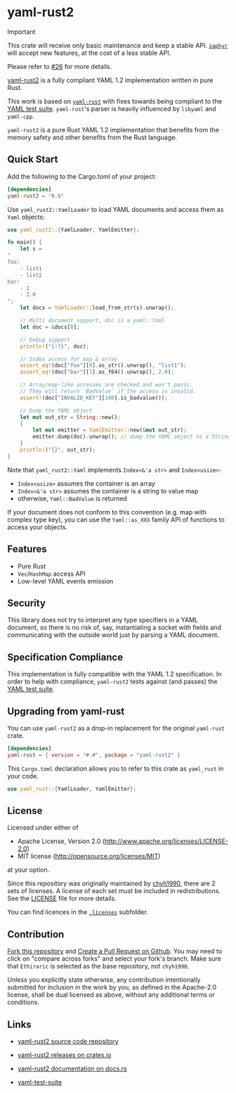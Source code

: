 # yaml-rust2

> [!IMPORTANT]
>
> This crate will receive only basic maintenance and keep a stable API. [`saphyr`](https://github.com/saphyr-rs/saphyr) will accept new features, at the cost of a less stable API.
> 
> Please refer to [#26](https://github.com/Ethiraric/yaml-rust2/issues/26) for more details.

[yaml-rust2](https://github.com/Ethiraric/yaml-rust2) is a fully compliant YAML 1.2
implementation written in pure Rust.

This work is based on [`yaml-rust`](https://github.com/chyh1990/yaml-rust) with
fixes towards being compliant to the [YAML test
suite](https://github.com/yaml/yaml-test-suite/). `yaml-rust`'s parser is
heavily influenced by `libyaml` and `yaml-cpp`.

`yaml-rust2` is a pure Rust YAML 1.2 implementation that benefits from the
memory safety and other benefits from the Rust language.

## Quick Start

Add the following to the Cargo.toml of your project:

```toml
[dependencies]
yaml-rust2 = "0.9"
```

Use `yaml_rust2::YamlLoader` to load YAML documents and access them as `Yaml` objects:

```rust
use yaml_rust2::{YamlLoader, YamlEmitter};

fn main() {
    let s =
"
foo:
    - list1
    - list2
bar:
    - 1
    - 2.0
";
    let docs = YamlLoader::load_from_str(s).unwrap();

    // Multi document support, doc is a yaml::Yaml
    let doc = &docs[0];

    // Debug support
    println!("{:?}", doc);

    // Index access for map & array
    assert_eq!(doc["foo"][0].as_str().unwrap(), "list1");
    assert_eq!(doc["bar"][1].as_f64().unwrap(), 2.0);

    // Array/map-like accesses are checked and won't panic.
    // They will return `BadValue` if the access is invalid.
    assert!(doc["INVALID_KEY"][100].is_badvalue());

    // Dump the YAML object
    let mut out_str = String::new();
    {
        let mut emitter = YamlEmitter::new(&mut out_str);
        emitter.dump(doc).unwrap(); // dump the YAML object to a String
    }
    println!("{}", out_str);
}
```

Note that `yaml_rust2::Yaml` implements `Index<&'a str>` and `Index<usize>`:

* `Index<usize>` assumes the container is an array
* `Index<&'a str>` assumes the container is a string to value map
* otherwise, `Yaml::BadValue` is returned

If your document does not conform to this convention (e.g. map with complex
type key), you can use the `Yaml::as_XXX` family API of functions to access
your objects.

## Features

* Pure Rust
* `Vec`/`HashMap` access API
* Low-level YAML events emission

## Security

This library does not try to interpret any type specifiers in a YAML document,
so there is no risk of, say, instantiating a socket with fields and
communicating with the outside world just by parsing a YAML document.

## Specification Compliance

This implementation is fully compatible with the YAML 1.2 specification. In
order to help with compliance, `yaml-rust2` tests against (and passes) the [YAML
test suite](https://github.com/yaml/yaml-test-suite/).

## Upgrading from yaml-rust

You can use `yaml-rust2` as a drop-in replacement for the original `yaml-rust` crate.

```toml
[dependencies]
yaml-rust = { version = "#.#", package = "yaml-rust2" }
```

This `Cargo.toml` declaration allows you to refer to this crate as `yaml_rust` in your code.

```rust
use yaml_rust::{YamlLoader, YamlEmitter};
```

## License

Licensed under either of

 * Apache License, Version 2.0 (http://www.apache.org/licenses/LICENSE-2.0)
 * MIT license (http://opensource.org/licenses/MIT)

at your option.

Since this repository was originally maintained by
[chyh1990](https://github.com/chyh1990), there are 2 sets of licenses.
A license of each set must be included in redistributions. See the
[LICENSE](LICENSE) file for more details.

You can find licences in the [`.licenses`](.licenses) subfolder.

## Contribution

[Fork this repository](https://github.com/Ethiraric/yaml-rust2/fork) and
[Create a Pull Request on Github](https://github.com/Ethiraric/yaml-rust2/compare/master...Ethiraric:yaml-rust2:master).
You may need to click on "compare across forks" and select your fork's branch.
Make sure that `Ethiraric` is selected as the base repository, not `chyh1990`.

Unless you explicitly state otherwise, any contribution intentionally submitted
for inclusion in the work by you, as defined in the Apache-2.0 license, shall
be dual licensed as above, without any additional terms or conditions.

## Links

* [yaml-rust2 source code repository](https://github.com/Ethiraric/yaml-rust2)

* [yaml-rust2 releases on crates.io](https://crates.io/crates/yaml-rust2)

* [yaml-rust2 documentation on docs.rs](https://docs.rs/yaml-rust2/latest/yaml_rust2/)

* [yaml-test-suite](https://github.com/yaml/yaml-test-suite)
